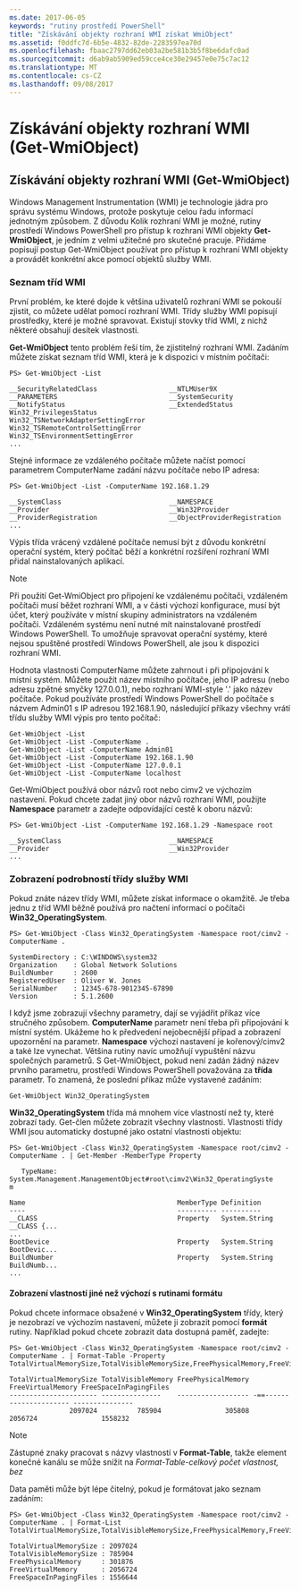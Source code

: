 ```yaml
---
ms.date: 2017-06-05
keywords: "rutiny prostředí PowerShell"
title: "Získávání objekty rozhraní WMI získat WmiObject"
ms.assetid: f0ddfc7d-6b5e-4832-82de-2283597ea70d
ms.openlocfilehash: fbaac2797dd62eb03a2be581b3b5f8be6dafc0ad
ms.sourcegitcommit: d6ab9ab5909ed59cce4ce30e29457e0e75c7ac12
ms.translationtype: MT
ms.contentlocale: cs-CZ
ms.lasthandoff: 09/08/2017
---
```

# <a name="getting-wmi-objects-get-wmiobject"></a>Získávání objekty rozhraní WMI (Get-WmiObject)

## <a name="getting-wmi-objects-get-wmiobject"></a>Získávání objekty rozhraní WMI (Get-WmiObject)
Windows Management Instrumentation (WMI) je technologie jádra pro správu systému Windows, protože poskytuje celou řadu informací jednotným způsobem. Z důvodu Kolik rozhraní WMI je možné, rutiny prostředí Windows PowerShell pro přístup k rozhraní WMI objekty **Get-WmiObject**, je jedním z velmi užitečné pro skutečné pracuje. Přidáme popisují postup Get-WmiObject používat pro přístup k rozhraní WMI objekty a provádět konkrétní akce pomocí objektů služby WMI.

### <a name="listing-wmi-classes"></a>Seznam tříd WMI
První problém, ke které dojde k většina uživatelů rozhraní WMI se pokouší zjistit, co můžete udělat pomocí rozhraní WMI. Třídy služby WMI popisují prostředky, které je možné spravovat. Existují stovky tříd WMI, z nichž některé obsahují desítek vlastnosti.

**Get-WmiObject** tento problém řeší tím, že zjistitelný rozhraní WMI. Zadáním můžete získat seznam tříd WMI, která je k dispozici v místním počítači:

```
PS> Get-WmiObject -List

__SecurityRelatedClass                  __NTLMUser9X
__PARAMETERS                            __SystemSecurity
__NotifyStatus                          __ExtendedStatus
Win32_PrivilegesStatus                  Win32_TSNetworkAdapterSettingError
Win32_TSRemoteControlSettingError       Win32_TSEnvironmentSettingError
...
```

Stejné informace ze vzdáleného počítače můžete načíst pomocí parametrem ComputerName zadání názvu počítače nebo IP adresa:

```
PS> Get-WmiObject -List -ComputerName 192.168.1.29

__SystemClass                           __NAMESPACE
__Provider                              __Win32Provider
__ProviderRegistration                  __ObjectProviderRegistration
...
```

Výpis třída vrácený vzdálené počítače nemusí být z důvodu konkrétní operační systém, který počítač běží a konkrétní rozšíření rozhraní WMI přidal nainstalovaných aplikací.

> [!NOTE]
> Při použití Get-WmiObject pro připojení ke vzdálenému počítači, vzdáleném počítači musí běžet rozhraní WMI, a v části výchozí konfigurace, musí být účet, který používáte v místní skupiny administrators na vzdáleném počítači. Vzdáleném systému není nutné mít nainstalované prostředí Windows PowerShell. To umožňuje spravovat operační systémy, které nejsou spuštěné prostředí Windows PowerShell, ale jsou k dispozici rozhraní WMI.

Hodnota vlastnosti ComputerName můžete zahrnout i při připojování k místní systém. Můžete použít název místního počítače, jeho IP adresu (nebo adresu zpětné smyčky 127.0.0.1), nebo rozhraní WMI-style '.' jako název počítače. Pokud používáte prostředí Windows PowerShell do počítače s názvem Admin01 s IP adresou 192.168.1.90, následující příkazy všechny vrátí třídu služby WMI výpis pro tento počítač:

```
Get-WmiObject -List
Get-WmiObject -List -ComputerName .
Get-WmiObject -List -ComputerName Admin01
Get-WmiObject -List -ComputerName 192.168.1.90
Get-WmiObject -List -ComputerName 127.0.0.1
Get-WmiObject -List -ComputerName localhost
```

Get-WmiObject používá obor názvů root nebo cimv2 ve výchozím nastavení. Pokud chcete zadat jiný obor názvů rozhraní WMI, použijte **Namespace** parametr a zadejte odpovídající cestě k oboru názvů:

```
PS> Get-WmiObject -List -ComputerName 192.168.1.29 -Namespace root

__SystemClass                           __NAMESPACE
__Provider                              __Win32Provider
...
```

### <a name="displaying-wmi-class-details"></a>Zobrazení podrobností třídy služby WMI
Pokud znáte název třídy WMI, můžete získat informace o okamžitě. Je třeba jednu z tříd WMI běžně používá pro načtení informací o počítači **Win32_OperatingSystem**.

```
PS> Get-WmiObject -Class Win32_OperatingSystem -Namespace root/cimv2 -ComputerName .

SystemDirectory : C:\WINDOWS\system32
Organization    : Global Network Solutions
BuildNumber     : 2600
RegisteredUser  : Oliver W. Jones
SerialNumber    : 12345-678-9012345-67890
Version         : 5.1.2600
```

I když jsme zobrazují všechny parametry, dají se vyjádřit příkaz více stručného způsobem. **ComputerName** parametr není třeba při připojování k místní systém. Ukážeme ho k předvedení nejobecnější případ a zobrazení upozornění na parametr. **Namespace** výchozí nastavení je kořenový/cimv2 a také lze vynechat. Většina rutiny navíc umožňují vypuštění názvu společných parametrů. S Get-WmiObject, pokud není zadán žádný název prvního parametru, prostředí Windows PowerShell považována za **třída** parametr. To znamená, že poslední příkaz může vystavené zadáním:

```
Get-WmiObject Win32_OperatingSystem
```

**Win32_OperatingSystem** třída má mnohem více vlastností než ty, které zobrazí tady. Get-člen můžete zobrazit všechny vlastnosti. Vlastnosti třídy WMI jsou automaticky dostupné jako ostatní vlastnosti objektu:

```
PS> Get-WmiObject -Class Win32_OperatingSystem -Namespace root/cimv2 -ComputerName . | Get-Member -MemberType Property

   TypeName: System.Management.ManagementObject#root\cimv2\Win32_OperatingSyste
m

Name                                      MemberType Definition
----                                      ---------- ----------
__CLASS                                   Property   System.String __CLASS {...
...
BootDevice                                Property   System.String BootDevic...
BuildNumber                               Property   System.String BuildNumb...
...
```

#### <a name="displaying-non-default-properties-with-format-cmdlets"></a>Zobrazení vlastností jiné než výchozí s rutinami formátu
Pokud chcete informace obsažené v **Win32_OperatingSystem** třídy, který je nezobrazí ve výchozím nastavení, můžete ji zobrazit pomocí **formát** rutiny. Například pokud chcete zobrazit data dostupná paměť, zadejte:

```
PS> Get-WmiObject -Class Win32_OperatingSystem -Namespace root/cimv2 -ComputerName . | Format-Table -Property TotalVirtualMemorySize,TotalVisibleMemorySize,FreePhysicalMemory,FreeVirtualMemory,FreeSpaceInPagingFiles

TotalVirtualMemorySize TotalVisibleMemory FreePhysicalMemory FreeVirtualMemory FreeSpaceInPagingFiles
---------------------- ---------------    ------------------ -==--------------------- ---------------
               2097024          785904                305808           2056724                1558232
```

> [!NOTE]
> Zástupné znaky pracovat s názvy vlastností v **Format-Table**, takže element konečné kanálu se může snížit na  **Format-Table-celkový počet vlastnost*, bez*

Data paměti může být lépe čitelný, pokud je formátovat jako seznam zadáním:

```
PS> Get-WmiObject -Class Win32_OperatingSystem -Namespace root/cimv2 -ComputerName . | Format-List TotalVirtualMemorySize,TotalVisibleMemorySize,FreePhysicalMemory,FreeVirtualMemory,FreeSpaceInPagingFiles

TotalVirtualMemorySize : 2097024
TotalVisibleMemorySize : 785904
FreePhysicalMemory     : 301876
FreeVirtualMemory      : 2056724
FreeSpaceInPagingFiles : 1556644
```

